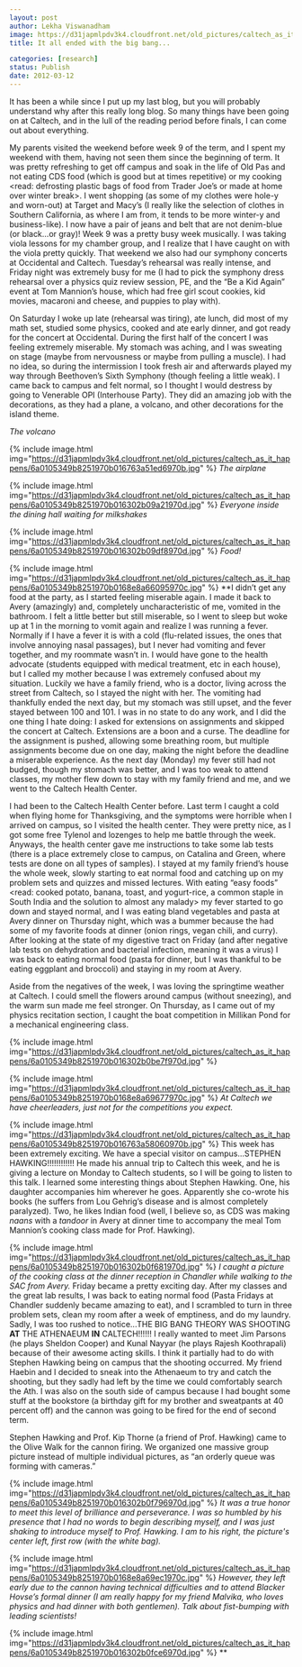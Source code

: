 ```yaml
---
layout: post
author: Lekha Viswanadham
image: https://d31japmlpdv3k4.cloudfront.net/old_pictures/caltech_as_it_happens/6a0105349b8251970b0168e8a634ac970c.jpg
title: It all ended with the big bang...

categories: [research]
status: Publish
date: 2012-03-12
---
```


It has been a while since I put up my last blog, but you will probably understand why after this really long blog. So many things have been going on at Caltech, and in the lull of the reading period before finals, I can come out about everything.

My parents visited the weekend before week 9 of the term, and I spent my weekend with them, having not seen them since the beginning of term. It was pretty refreshing to get off campus and soak in the life of Old Pas and not eating CDS food (which is good but at times repetitive) or my cooking &lt;read: defrosting plastic bags of food from Trader Joe’s or made at home over winter break&gt;. I went shopping (as some of my clothes were hole-y and worn-out) at Target and Macy’s (I really like the selection of clothes in Southern California, as where I am from, it tends to be more winter-y and business-like). I now have a pair of jeans and belt that are not denim-blue (or black...or gray)!
Week 9 was a pretty busy week musically. I was taking viola lessons for my chamber group, and I realize that I have caught on with the viola pretty quickly. That weekend we also had our symphony concerts at Occidental and Caltech. Tuesday’s rehearsal was really intense, and Friday night was extremely busy for me (I had to pick the symphony dress rehearsal over a physics quiz review session, PE, and the “Be a Kid Again” event at Tom Mannion’s house, which had free girl scout cookies, kid movies, macaroni and cheese, and puppies to play with).

On Saturday I woke up late (rehearsal was tiring), ate lunch, did most of my math set, studied some physics, cooked and ate early dinner, and got ready for the concert at Occidental. During the first half of the concert I was feeling extremely miserable. My stomach was aching, and I was sweating on stage (maybe from nervousness or maybe from pulling a muscle). I had no idea, so during the intermission I took fresh air and afterwards played my way through Beethoven’s Sixth Symphony (though feeling a little weak). I came back to campus and felt normal, so I thought I would destress by going to Venerable OPI (Interhouse Party). They did an amazing job with the decorations, as they had a plane, a volcano, and other decorations for the island theme.

*The volcano*


{% include image.html img="https://d31japmlpdv3k4.cloudfront.net/old_pictures/caltech_as_it_happens/6a0105349b8251970b016763a51ed6970b.jpg" %}
*The airplane*


{% include image.html img="https://d31japmlpdv3k4.cloudfront.net/old_pictures/caltech_as_it_happens/6a0105349b8251970b016302b09a21970d.jpg" %}
*Everyone inside the dining hall waiting for milkshakes*


{% include image.html img="https://d31japmlpdv3k4.cloudfront.net/old_pictures/caltech_as_it_happens/6a0105349b8251970b016302b09df8970d.jpg" %}
*Food!*


{% include image.html img="https://d31japmlpdv3k4.cloudfront.net/old_pictures/caltech_as_it_happens/6a0105349b8251970b0168e8a66095970c.jpg" %}
**I didn’t get any food at the party, as I started feeling miserable again. I made it back to Avery (amazingly) and, completely uncharacteristic of me, vomited in the bathroom. I felt a little better but still miserable, so I went to sleep but woke up at 1 in the morning to vomit again and realize I was running a fever. Normally if I have a fever it is with a cold (flu-related issues, the ones that involve annoying nasal passages), but I never had vomiting and fever together, and my roommate wasn’t in. I would have gone to the health advocate (students equipped with medical treatment, etc in each house), but I called my mother because I was extremely confused about my situation. Luckily we have a family friend, who is a doctor, living across the street from Caltech, so I stayed the night with her. The vomiting had thankfully ended the next day, but my stomach was still upset, and the fever stayed between 100 and 101. I was in no state to do any work, and I did the one thing I hate doing: I asked for extensions on assignments and skipped the concert at Caltech. Extensions are a boon and a curse. The deadline for the assignment is pushed, allowing some breathing room, but multiple assignments become due on one day, making the night before the deadline a miserable experience. As the next day (Monday) my fever still had not budged, though my stomach was better, and I was too weak to attend classes, my mother flew down to stay with my family friend and me, and we went to the Caltech Health Center.

I had been to the Caltech Health Center before. Last term I caught a cold when flying home for Thanksgiving, and the symptoms were horrible when I arrived on campus, so I visited the health center. They were pretty nice, as I got some free Tylenol and lozenges to help me battle through the week. Anyways, the health center gave me instructions to take some lab tests (there is a place extremely close to campus, on Catalina and Green, where tests are done on all types of samples). I stayed at my family friend’s house the whole week, slowly starting to eat normal food and catching up on my problem sets and quizzes and missed lectures. With eating “easy foods” &lt;read: cooked potato, banana, toast, and yogurt-rice, a common staple in South India and the solution to almost any malady&gt; my fever started to go down and stayed normal, and I was eating bland vegetables and pasta at Avery dinner on Thursday night, which was a bummer because the had some of my favorite foods at dinner (onion rings, vegan chili, and curry). After looking at the state of my digestive tract on Friday (and after negative lab tests on dehydration and bacterial infection, meaning it was a virus) I was back to eating normal food (pasta for dinner, but I was thankful to be eating eggplant and broccoli) and staying in my room at Avery.

Aside from the negatives of the week, I was loving the springtime weather at Caltech. I could smell the flowers around campus (without sneezing), and the warm sun made me feel stronger. On Thursday, as I came out of my physics recitation section, I caught the boat competition in Millikan Pond for a mechanical engineering class.


{% include image.html img="https://d31japmlpdv3k4.cloudfront.net/old_pictures/caltech_as_it_happens/6a0105349b8251970b016302b0be7f970d.jpg" %}

{% include image.html img="https://d31japmlpdv3k4.cloudfront.net/old_pictures/caltech_as_it_happens/6a0105349b8251970b0168e8a69677970c.jpg" %}
*At Caltech we have cheerleaders, just not for the competitions you expect.*


{% include image.html img="https://d31japmlpdv3k4.cloudfront.net/old_pictures/caltech_as_it_happens/6a0105349b8251970b016763a58060970b.jpg" %}
This week has been extremely exciting. We have a special visitor on campus...STEPHEN HAWKING!!!!!!!!!!!! He made his annual trip to Caltech this week, and he is giving a lecture on Monday to Caltech students, so I will be going to listen to this talk. I learned some interesting things about Stephen Hawking. One, his daughter accompanies him wherever he goes. Apparently she co-wrote his books (he suffers from Lou Gehrig’s disease and is almost completely paralyzed). Two, he likes Indian food (well, I believe so, as CDS was making *naans* with a *tandoor* in Avery at dinner time to accompany the meal Tom Mannion’s cooking class made for Prof. Hawking).


{% include image.html img="https://d31japmlpdv3k4.cloudfront.net/old_pictures/caltech_as_it_happens/6a0105349b8251970b016302b0f681970d.jpg" %}
*I caught a picture of the cooking class at the dinner reception in Chandler while walking to the SAC from Avery.*
Friday became a pretty exciting day. After my classes and the great lab results, I was back to eating normal food (Pasta Fridays at Chandler suddenly became amazing to eat), and I scrambled to turn in three problem sets, clean my room after a week of emptiness, and do my laundry. Sadly, I was too rushed to notice...THE BIG BANG THEORY WAS SHOOTING **AT** THE ATHENAEUM **IN** CALTECH!!!!!! I really wanted to meet Jim Parsons (he plays Sheldon Cooper) and Kunal Nayyar (he plays Rajesh Koothrapali) because of their awesome acting skills. I think it partially had to do with Stephen Hawking being on campus that the shooting occurred. My friend Haebin and I decided to sneak into the Athenaeum to try and catch the shooting, but they sadly had left by the time we could comfortably search the Ath. I was also on the south side of campus because I had bought some stuff at the bookstore (a birthday gift for my brother and sweatpants at 40 percent off) and the cannon was going to be fired for the end of second term.

Stephen Hawking and Prof. Kip Thorne (a friend of Prof. Hawking) came to the Olive Walk for the cannon firing. We organized one massive group picture instead of multiple individual pictures, as “an orderly queue was forming with cameras.”


{% include image.html img="https://d31japmlpdv3k4.cloudfront.net/old_pictures/caltech_as_it_happens/6a0105349b8251970b016302b0f796970d.jpg" %}
*It was a true honor to meet this level of brilliance and perseverance. I was so humbled by his presence that I had no words to begin describing myself, and I was just shaking to introduce myself to Prof. Hawking. I am to his right, the picture's center left, first row (with the white bag).*


{% include image.html img="https://d31japmlpdv3k4.cloudfront.net/old_pictures/caltech_as_it_happens/6a0105349b8251970b0168e8a69ec1970c.jpg" %}
*However, they left early due to the cannon having technical difficulties and to attend Blacker Hovse’s formal dinner (I am really happy for my friend Malvika, who loves physics and had dinner with both gentlemen). Talk about fist-bumping with leading scientists!*


{% include image.html img="https://d31japmlpdv3k4.cloudfront.net/old_pictures/caltech_as_it_happens/6a0105349b8251970b016302b0fce6970d.jpg" %}
**
